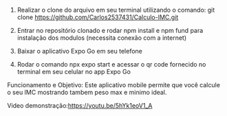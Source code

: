 1. Realizar o clone do arquivo em seu terminal utilizando o comando: git clone https://github.com/Carlos2537431/Calculo-IMC.git

2. Entrar no repositório clonado e rodar npm install e npm fund para instalação dos modulos (necessita conexão com a internet)

3. Baixar o aplicativo Expo Go em seu telefone

4. Rodar o comando npx expo start e acessar o qr code fornecido no terminal em seu celular no app Expo Go

Funcionamento e Objetivo:
Este aplicativo mobile permite que você calcule o seu IMC mostrando tambem peso max e minimo ideal.

Video demonstração:https://youtu.be/5hYk1eoV1_A
